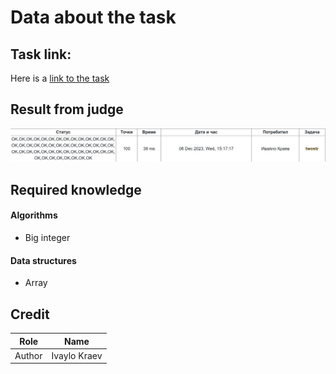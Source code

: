 # Data about the task

## Task link:
Here is a [link to the task](https://arena.olimpiici.com/api/public/problems/127/pdf)


## Result from judge
![Result from judge](judgeResult.png)


## Required knowledge

#### Algorithms
- Big integer

#### Data structures
- Array

## Credit

| Role   | Name         |
|--------|--------------|
| Author | Ivaylo Kraev |